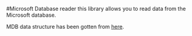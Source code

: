#Microsoft Database reader
this library allows you to read data from the Microsoft database.

MDB data structure has been gotten from [here](http://jabakobob.net/mdb/first-page.html).
